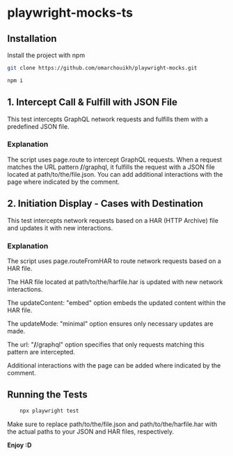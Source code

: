 # playwright-mocks-ts

## Installation
Install the project with npm

```bash
git clone https://github.com/omarchouikh/playwright-mocks.git
```
```bash
npm i
```

## 1. Intercept Call & Fulfill with JSON File
This test intercepts GraphQL network requests and fulfills them with a predefined JSON file.

### Explanation
The script uses page.route to intercept GraphQL requests.
When a request matches the URL pattern **/**/graphql, it fulfills the request with a JSON file located at path/to/the/file.json.
You can add additional interactions with the page where indicated by the comment.


## 2. Initiation Display - Cases with Destination
This test intercepts network requests based on a HAR (HTTP Archive) file and updates it with new interactions.

### Explanation
The script uses page.routeFromHAR to route network requests based on a HAR file.

The HAR file located at path/to/the/harfile.har is updated with new network interactions.

The updateContent: "embed" option embeds the updated content within the HAR file.

The updateMode: "minimal" option ensures only necessary updates are made.

The url: "**/**/graphql" option specifies that only requests matching this pattern are intercepted.

Additional interactions with the page can be added where indicated by the comment.


## Running the Tests
```bash
    npx playwright test
```

Make sure to replace path/to/the/file.json and path/to/the/harfile.har with the actual paths to your JSON and HAR files, respectively.

**Enjoy :D**
